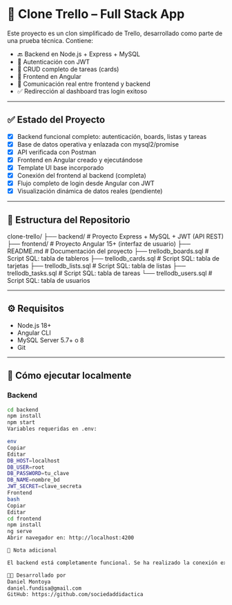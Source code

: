 # 🧩 Clone Trello – Full Stack App

Este proyecto es un clon simplificado de Trello, desarrollado como parte de una prueba técnica. Contiene:

- 🔙 Backend en Node.js + Express + MySQL
- 🔐 Autenticación con JWT
- 🧩 CRUD completo de tareas (cards)
- 📁 Frontend en Angular
- 🔗 Comunicación real entre frontend y backend
- ✅ Redirección al dashboard tras login exitoso

---

## ✅ Estado del Proyecto

- [x] Backend funcional completo: autenticación, boards, listas y tareas
- [x] Base de datos operativa y enlazada con mysql2/promise
- [x] API verificada con Postman
- [x] Frontend en Angular creado y ejecutándose
- [x] Template UI base incorporado
- [x] Conexión del frontend al backend (completa)
- [x] Flujo completo de login desde Angular con JWT
- [x] Visualización dinámica de datos reales (pendiente)

---

## 📂 Estructura del Repositorio

clone-trello/
├── backend/ # Proyecto Express + MySQL + JWT (API REST)
├── frontend/ # Proyecto Angular 15+ (interfaz de usuario)
├── README.md # Documentación del proyecto
├── trellodb_boards.sql # Script SQL: tabla de tableros
├── trellodb_cards.sql # Script SQL: tabla de tarjetas
├── trellodb_lists.sql # Script SQL: tabla de listas
├── trellodb_tasks.sql # Script SQL: tabla de tareas
└── trellodb_users.sql # Script SQL: tabla de usuarios




---

## ⚙️ Requisitos

- Node.js 18+
- Angular CLI
- MySQL Server 5.7+ o 8
- Git

---

## 🚀 Cómo ejecutar localmente

### Backend

```bash
cd backend
npm install
npm start
Variables requeridas en .env:

env
Copiar
Editar
DB_HOST=localhost
DB_USER=root
DB_PASSWORD=tu_clave
DB_NAME=nombre_bd
JWT_SECRET=clave_secreta
Frontend
bash
Copiar
Editar
cd frontend
npm install
ng serve
Abrir navegador en: http://localhost:4200

📌 Nota adicional

El backend está completamente funcional. Se ha realizado la conexión exitosa del frontend usando Angular, incluyendo login con validación JWT, y redirección automática a /app/boards al iniciar sesión correctamente.

👨‍💻 Desarrollado por
Daniel Montoya
daniel.fundisa@gmail.com
GitHub: https://github.com/sociedaddidactica
